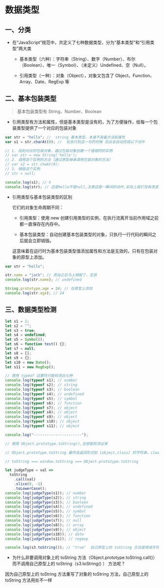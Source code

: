 # 数据类型

## 一、分类

- 在“JavaScript”规范中，共定义了七种数据类型，分为“基本类型”和“引用类型”两大类

  - 基本类型（六种）：字符串（String）、数字（Number）、布尔（Boolean）、唯一（Symbol）、（未定义）Undefined、空（Null）。

  - 引用类型（一种）：对象（Object），对象又包含了 Object、Function、Array、Date、RegExp 等

## 二、基本包装类型

> 基本包装类型有 String、Number、Boolean

- 引用类型有方法和属性，但是基本类型是没有的，为了方便操作，给每一个包装类型提供了一个对应的包装对象

```js
var str = "hello"; //  string 基本类型，本身不具备方法和属性
var s1 = str.charAt(0); //  在执行到这一句的时候 后台会自动完成以下动作

// 1. 找到对应的包装对象，通过包装对象创建一个值相同的实例
// var str = new String('hello');
// 2. 调用这个实例的方法（通过原型继承调用包装对象的方法）
// var s2 = str.chaAt(0);
// 3. 销毁这个实例
// str = null;

console.log(s1); // h
console.log(str); // 还是hello不是null,注意这是一瞬间的动作,实际上我们没有改变字符串本身的值。就是做了下面的动作.这也是为什么每个字符串具有的方法并没有改变字符串本身的原因。
```

- 引用类型与基本包装类型的区别

  它们的对象生命周期不同：

  - 引用类型：使用 new 创建引用类型的实例，在执行流离开当前作用域之前都一直保存在内存中。

  - 基本包装类型：自动创建基本包装类型的对象，只执行一行代码的瞬间之后就会立即销毁。

  这意味着在运行时为基本包装类型值添加属性和方法是无效的，只有在包装对象的原型上添加。

```js
var str = "hello";

str.name = "jack"; // 添加之后马上销毁了，无效
console.log(str.name); // undefined

String.prototype.age = 24; // 在原型上添加
console.log(str.age); // 24
```

## 三、数据类型检测

```js
let s1 = 1;
let s2 = "";
let s3 = true;
let s4 = undefined;
let s5 = Symbol();
let s6 = function test() {};
let s7 = null;
let s8 = [];
let s9 = {};
let s10 = new Date();
let s11 = new RegExp();

// 使用 typeof 运算符只能检测出七种
console.log(typeof s1); // number
console.log(typeof s2); // string
console.log(typeof s3); // boolean
console.log(typeof s4); // undefined
console.log(typeof s5); // symbol
console.log(typeof s6); // function
console.log(typeof s7); // object
console.log(typeof s8); // object
console.log(typeof s9); // object
console.log(typeof s10); // object
console.log(typeof s11); // object

console.log("----------------------");

// 使用 Object.prototype.toString(),全部能检测出来

// Object.prototype.toString 最终会返回形式如 [object,class] 的字符串，class 指代的是其检测出的数据类型，这个是我们判断数据类型的关键。

// toString === window.toString === Object.prototype.toString

let judgeType = val =>
  toString
    .call(val)
    .slice(8, -1)
    .toLowerCase();
console.log(judgeType(s1)); // number
console.log(judgeType(s2)); // string
console.log(judgeType(s3)); // boolean
console.log(judgeType(s4)); // undefined
console.log(judgeType(s5)); // symbol
console.log(judgeType(s6)); // function
console.log(judgeType(s7)); // null
console.log(judgeType(s8)); // array
console.log(judgeType(s9)); // object
console.log(judgeType(s10)); // date
console.log(judgeType(s11)); // regexp

console.log(s3.toString()); // "true"  自己原型上的 toString 方法是转成字符串
```

- 为什么非要调用对象上的 toString 方法（Object.prototype.toString.call()）而不调用自己原型上的 toString（s3.toString() ） 方法呢？

因为自己原型上的 toString 方法重写了对象的 toString 方法，自己原型上的 toString 方法用处不一样
